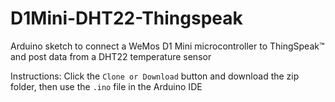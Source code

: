 # D1Mini-DHT22-Thingspeak
Arduino sketch to connect a WeMos D1 Mini microcontroller to ThingSpeak™ and post data from a DHT22 temperature sensor

Instructions: 
Click the ```Clone or Download``` button and download the zip folder, then use the ```.ino``` file in the Arduino IDE 
